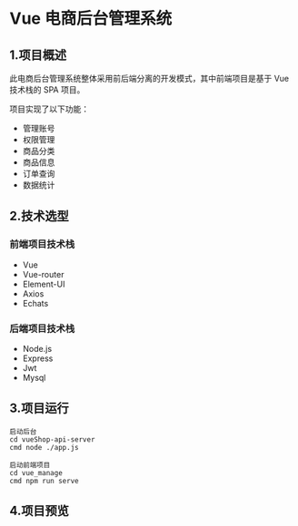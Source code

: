 # Vue 电商后台管理系统

## 1.项目概述

此电商后台管理系统整体采用前后端分离的开发模式，其中前端项目是基于 Vue 技术栈的 SPA 项目。

项目实现了以下功能：

- 管理账号
- 权限管理
- 商品分类
- 商品信息
- 订单查询
- 数据统计

## 2.技术选型

### 前端项目技术栈

- Vue
- Vue-router
- Element-UI
- Axios
- Echats

### 后端项目技术栈

- Node.js
- Express
- Jwt
- Mysql

## 3.项目运行

```
启动后台
cd vueShop-api-server
cmd node ./app.js

启动前端项目
cd vue_manage
cmd npm run serve

```

## 4.项目预览
